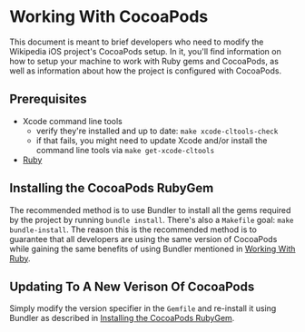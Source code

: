 # Working With CocoaPods
This document is meant to brief developers who need to modify the Wikipedia iOS project's CocoaPods setup. In it, you'll find information on how to setup your machine to work with Ruby gems and CocoaPods, as well as information about how the project is configured with CocoaPods.

## Prerequisites
- Xcode command line tools
  - verify they're installed and up to date: `make xcode-cltools-check`
  - if that fails, you might need to update Xcode and/or install the command line tools via `make get-xcode-cltools`
- [Ruby](docs/working-with-ruby.md)

## Installing the CocoaPods RubyGem
The recommended method is to use Bundler to install all the gems required by the project by running `bundle install`. There's also a `Makefile` goal: `make bundle-install`. The reason this is the recommended method is to guarantee that all developers are using the same version of CocoaPods while gaining the same benefits of using Bundler mentioned in [Working With Ruby](docs/working-with-ruby.md).

## Updating To A New Verison Of CocoaPods
Simply modify the version specifier in the `Gemfile` and re-install it using Bundler as described in [Installing the CocoaPods RubyGem](#installing-the-cocoapods-rubygem).
